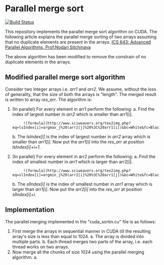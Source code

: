 # Parallel merge sort

[![Build Status](https://travis-ci.org/joemccann/dillinger.svg?branch=master)](https://travis-ci.org/joemccann/dillinger)

This repository implements the parallel merge sort algorithm on CUDA. The following article explains the parallel merge sorting of two arrays assuming that no duplicate elements are present in the arrays. 
[ICS 643: Advanced Parallel Algorithms, Prof:Nodari Sitchinava](http://www2.hawaii.edu/~nodari/teaching/f16/notes/notes10.pdf)

The above algorithm has been modified to remove the constrain of no duplicate elements in the arrays.
## Modified parallel merge sort algorithm
Consider two integer arrays i.e. *arr1* and *arr2*. We assume, without the loss of generality, that the size of both the arrays is "length". The merged result is written to array *res_arr*. The algorithm is:

1. (In parallel) For every element in arr1 perform the following:
    a.  Find the index of largest number in *arr2* which is smaller than arr1[i].

            ![formula](http://www.sciweavers.org/tex2img.php?eq=lsIndex[i]=argmax_j%20(arr2[j]%20%3C%20arr1[i])&bc=White&fc=Black&im=jpg&fs=12&ff=arev&edit=)

    b. The *lsIndex[i]* is the index of largest number in *arr2* array which is smaller than *arr1[i]*. Now put the *arr1[i]* into the *res_arr* at position *lsIndex[i]+i+1*.
2. (In parallel) For every element in arr2 perform the following:
    a.  Find the index of smallest number in *arr1* which is larger than arr2[i].

            ![formula](http://www.sciweavers.org/tex2img.php?eq=slIndex[i]=argmin_j%20(arr2[i]%20%3C%20arr1[j])&bc=White&fc=Black&im=jpg&fs=12&ff=arev&edit=)
            
    b. The *slIndex[i]* is the index of smallest number in *arr1* array which is larger than *arr1[i]*. Now put the *arr2[i]* into the *res_arr* at position *slIndex[i]+i*.
## Implementation
The parallel merging implemented in the "cuda_sortin.cu" file is as follows:
1. First merge the arrays in sequential manner in CUDA till the resulting array's size is less than equal to 1024.
    a. The array is divided into multiple parts.
    b. Each thread merges two parts of the array, i.e. each thread works on two arrays.
2. Now merge all the chunks of size 1024 using the parallel merging algorithm.
    a. 